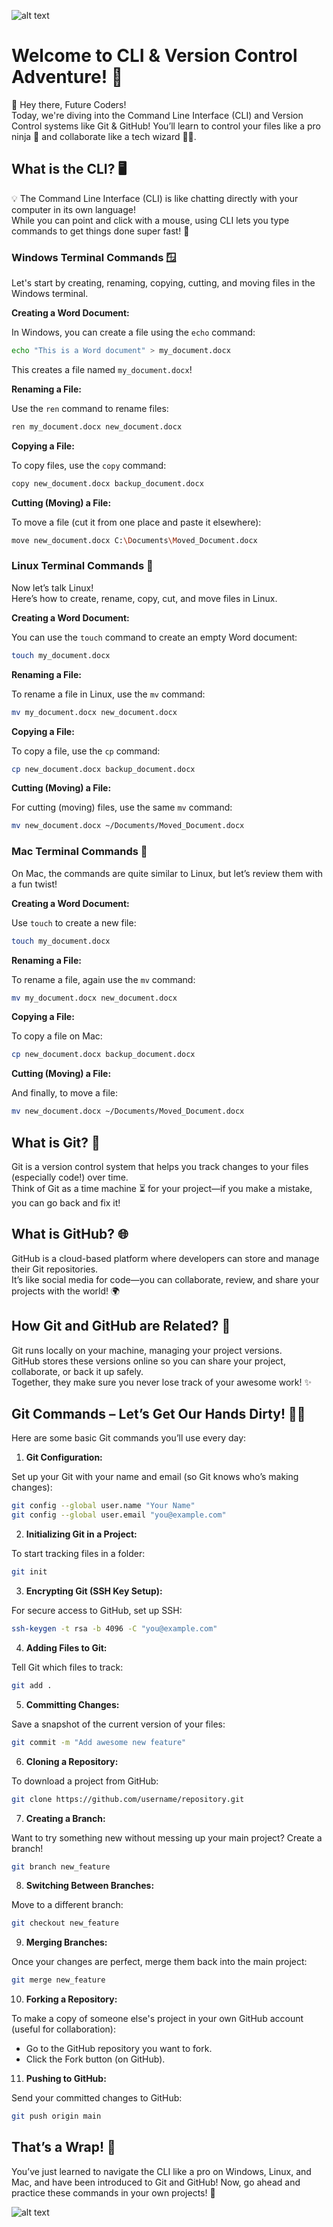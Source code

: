 ![alt text](images/image-1.png)

# Welcome to CLI & Version Control Adventure! 🚀

👋 Hey there, Future Coders!  
Today, we're diving into the Command Line Interface (CLI) and Version Control systems like Git & GitHub! You’ll learn to control your files like a pro ninja 🥷 and collaborate like a tech wizard 🧙‍♂️.

## What is the CLI? 🖥️

💡 The Command Line Interface (CLI) is like chatting directly with your computer in its own language!  
While you can point and click with a mouse, using CLI lets you type commands to get things done super fast! 🎯

### Windows Terminal Commands 🪟

Let's start by creating, renaming, copying, cutting, and moving files in the Windows terminal.

**Creating a Word Document:**

In Windows, you can create a file using the `echo` command:

```sh
echo "This is a Word document" > my_document.docx
```

This creates a file named `my_document.docx`!

**Renaming a File:**

Use the `ren` command to rename files:

```sh
ren my_document.docx new_document.docx
```

**Copying a File:**

To copy files, use the `copy` command:

```sh
copy new_document.docx backup_document.docx
```

**Cutting (Moving) a File:**

To move a file (cut it from one place and paste it elsewhere):

```sh
move new_document.docx C:\Documents\Moved_Document.docx
```

### Linux Terminal Commands 🐧

Now let’s talk Linux!  
Here’s how to create, rename, copy, cut, and move files in Linux.

**Creating a Word Document:**

You can use the `touch` command to create an empty Word document:

```sh
touch my_document.docx
```

**Renaming a File:**

To rename a file in Linux, use the `mv` command:

```sh
mv my_document.docx new_document.docx
```

**Copying a File:**

To copy a file, use the `cp` command:

```sh
cp new_document.docx backup_document.docx
```

**Cutting (Moving) a File:**

For cutting (moving) files, use the same `mv` command:

```sh
mv new_document.docx ~/Documents/Moved_Document.docx
```

### Mac Terminal Commands 🍏

On Mac, the commands are quite similar to Linux, but let’s review them with a fun twist!

**Creating a Word Document:**

Use `touch` to create a new file:

```sh
touch my_document.docx
```

**Renaming a File:**

To rename a file, again use the `mv` command:

```sh
mv my_document.docx new_document.docx
```

**Copying a File:**

To copy a file on Mac:

```sh
cp new_document.docx backup_document.docx
```

**Cutting (Moving) a File:**

And finally, to move a file:

```sh
mv new_document.docx ~/Documents/Moved_Document.docx
```

## What is Git? 🤔

Git is a version control system that helps you track changes to your files (especially code!) over time.  
Think of Git as a time machine ⏳ for your project—if you make a mistake, you can go back and fix it!

## What is GitHub? 🌐

GitHub is a cloud-based platform where developers can store and manage their Git repositories.  
It’s like social media for code—you can collaborate, review, and share your projects with the world! 🌍

## How Git and GitHub are Related? 🔗

Git runs locally on your machine, managing your project versions.  
GitHub stores these versions online so you can share your project, collaborate, or back it up safely.  
Together, they make sure you never lose track of your awesome work! ✨

## Git Commands – Let’s Get Our Hands Dirty! 🧑‍💻

Here are some basic Git commands you’ll use every day:

1. **Git Configuration:**

Set up your Git with your name and email (so Git knows who’s making changes):

```sh
git config --global user.name "Your Name"
git config --global user.email "you@example.com"
```

2. **Initializing Git in a Project:**

To start tracking files in a folder:

```sh
git init
```

3. **Encrypting Git (SSH Key Setup):**

For secure access to GitHub, set up SSH:

```sh
ssh-keygen -t rsa -b 4096 -C "you@example.com"
```

4. **Adding Files to Git:**

Tell Git which files to track:

```sh
git add .
```

5. **Committing Changes:**

Save a snapshot of the current version of your files:

```sh
git commit -m "Add awesome new feature"
```

6. **Cloning a Repository:**

To download a project from GitHub:

```sh
git clone https://github.com/username/repository.git
```

7. **Creating a Branch:**

Want to try something new without messing up your main project? Create a branch!

```sh
git branch new_feature
```

8. **Switching Between Branches:**

Move to a different branch:

```sh
git checkout new_feature
```

9. **Merging Branches:**

Once your changes are perfect, merge them back into the main project:

```sh
git merge new_feature
```

10. **Forking a Repository:**

To make a copy of someone else's project in your own GitHub account (useful for collaboration):

- Go to the GitHub repository you want to fork.
- Click the Fork button (on GitHub).

11. **Pushing to GitHub:**

Send your committed changes to GitHub:

```sh
git push origin main
```

## That’s a Wrap! 🎉

You’ve just learned to navigate the CLI like a pro on Windows, Linux, and Mac, and have been introduced to Git and GitHub! Now, go ahead and practice these commands in your own projects! 🚀

![alt text](images/image.png)